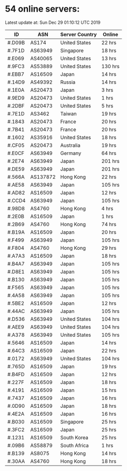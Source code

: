 # 54 online servers:

Latest update at: Sun Dec 29 01:10:12 UTC 2019

| ID | ASN | Server Country | Online |
| -- | --- | -------------- | ------ |
| #.D09B | AS174 | United States | 22 hrs |
| #.7F1D | AS63949 | Singapore | 18 hrs |
| #.E069 | AS40065 | United States | 13 hrs |
| #.9FC3 | AS53889 | United States | 130 hrs |
| #.EBB7 | AS16509 | Japan | 14 hrs |
| #.14D9 | AS49392 | Russia | 14 hrs |
| #.1E0A | AS20473 | Japan | 3 hrs |
| #.9ED9 | AS20473 | United States | 1 hrs |
| #.2DBF | AS20473 | United States | 5 hrs |
| #.7E1D | AS3462 | Taiwan | 19 hrs |
| #.1843 | AS20473 | France | 20 hrs |
| #.7B41 | AS20473 | France | 20 hrs |
| #.1602 | AS35916 | United States | 18 hrs |
| #.CF05 | AS20473 | Australia | 19 hrs |
| #.E0CF | AS63949 | Germany | 64 hrs |
| #.2E74 | AS63949 | Japan | 201 hrs |
| #.DE59 | AS63949 | Japan | 201 hrs |
| #.566A | AS137872 | Hong Kong | 22 hrs |
| #.AE58 | AS63949 | Japan | 105 hrs |
| #.AD82 | AS16509 | Japan | 12 hrs |
| #.CCD4 | AS63949 | Japan | 105 hrs |
| #.98D8 | AS4760 | Hong Kong | 4 hrs |
| #.2E0B | AS16509 | Japan | 1 hrs |
| #.2B69 | AS4760 | Hong Kong | 74 hrs |
| #.B19A | AS16509 | Japan | 20 hrs |
| #.F499 | AS63949 | Japan | 105 hrs |
| #.F804 | AS4760 | Hong Kong | 29 hrs |
| #.A7A3 | AS16509 | Japan | 18 hrs |
| #.B4A7 | AS63949 | Japan | 105 hrs |
| #.D8E1 | AS63949 | Japan | 105 hrs |
| #.B130 | AS63949 | Japan | 105 hrs |
| #.F565 | AS63949 | Japan | 105 hrs |
| #.4A58 | AS63949 | Japan | 105 hrs |
| #.5BE2 | AS16509 | Japan | 12 hrs |
| #.44AC | AS63949 | Japan | 105 hrs |
| #.D536 | AS63949 | United States | 104 hrs |
| #.AEE9 | AS63949 | United States | 104 hrs |
| #.A378 | AS63949 | United States | 105 hrs |
| #.5646 | AS16509 | Japan | 14 hrs |
| #.64C3 | AS16509 | Japan | 22 hrs |
| #.0172 | AS63949 | United States | 104 hrs |
| #.765D | AS16509 | Japan | 19 hrs |
| #.B4FD | AS16509 | Japan | 12 hrs |
| #.227F | AS16509 | Japan | 18 hrs |
| #.4191 | AS16509 | Japan | 15 hrs |
| #.7437 | AS16509 | Japan | 16 hrs |
| #.0D90 | AS16509 | Japan | 18 hrs |
| #.4E2A | AS16509 | Japan | 16 hrs |
| #.B030 | AS16509 | Singapore | 25 hrs |
| #.3FC2 | AS16509 | Japan | 25 hrs |
| #.1231 | AS16509 | South Korea | 25 hrs |
| #.09B6 | AS58879 | South Africa | 1 hrs |
| #.B139 | AS8075 | Hong Kong | 14 hrs |
| #.30AA | AS4760 | Hong Kong | 18 hrs |

